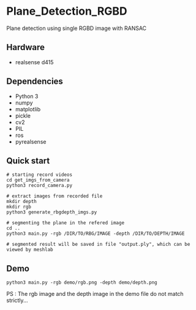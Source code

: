 # Plane_Detection_RGBD
Plane detection using single RGBD image with RANSAC

## Hardware
* realsense d415

## Dependencies
* Python 3
* numpy
* matplotlib
* pickle
* cv2
* PIL
* ros
* pyrealsense

## Quick start
```
# starting record videos
cd get_imgs_from_camera
python3 record_camera.py

# extract images from recorded file
mkdir depth
mkdir rgb
python3 generate_rbgdepth_imgs.py

# segmenting the plane in the refered image
cd ..
python3 main.py -rgb /DIR/TO/RBG/IMAGE -depth /DIR/TO/DEPTH/IMAGE

# segmented result will be saved in file "output.ply", which can be viewed by meshlab
```
## Demo
```
python3 main.py -rgb demo/rgb.png -depth demo/depth.png
```
PS : The rgb image and the depth image in the demo file do not match strictly...
